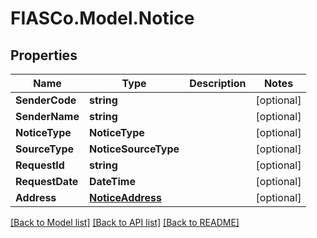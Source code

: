 # FIASCo.Model.Notice

## Properties

Name | Type | Description | Notes
------------ | ------------- | ------------- | -------------
**SenderCode** | **string** |  | [optional] 
**SenderName** | **string** |  | [optional] 
**NoticeType** | **NoticeType** |  | [optional] 
**SourceType** | **NoticeSourceType** |  | [optional] 
**RequestId** | **string** |  | [optional] 
**RequestDate** | **DateTime** |  | [optional] 
**Address** | [**NoticeAddress**](NoticeAddress.md) |  | [optional] 

[[Back to Model list]](../README.md#documentation-for-models) [[Back to API list]](../README.md#documentation-for-api-endpoints) [[Back to README]](../README.md)

